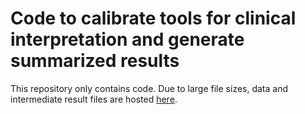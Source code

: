 # Code to calibrate tools for clinical interpretation and generate summarized results
This repository only contains code. Due to large file sizes, data and intermediate result files are hosted [here](https://mountsinai.box.com/s/x9nlvdxaqgznfy6sn7fo3je4qz99huc8). 

